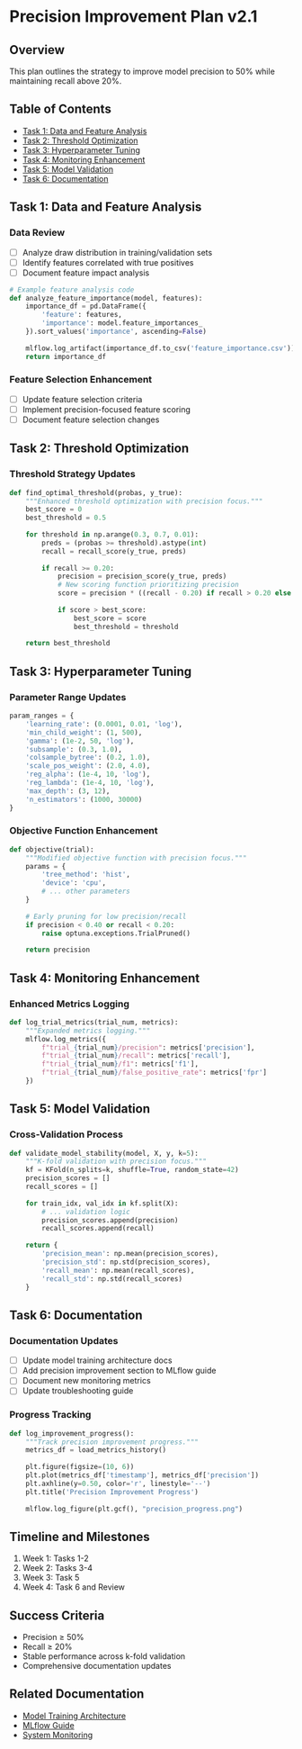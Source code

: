 # Precision Improvement Plan v2.1

## Overview
This plan outlines the strategy to improve model precision to 50% while maintaining recall above 20%.

## Table of Contents
- [Task 1: Data and Feature Analysis](#task-1-data-and-feature-analysis)
- [Task 2: Threshold Optimization](#task-2-threshold-optimization)
- [Task 3: Hyperparameter Tuning](#task-3-hyperparameter-tuning)
- [Task 4: Monitoring Enhancement](#task-4-monitoring-enhancement)
- [Task 5: Model Validation](#task-5-model-validation)
- [Task 6: Documentation](#task-6-documentation)

## Task 1: Data and Feature Analysis

### Data Review
- [ ] Analyze draw distribution in training/validation sets
- [ ] Identify features correlated with true positives
- [ ] Document feature impact analysis

```python
# Example feature analysis code
def analyze_feature_importance(model, features):
    importance_df = pd.DataFrame({
        'feature': features,
        'importance': model.feature_importances_
    }).sort_values('importance', ascending=False)
    
    mlflow.log_artifact(importance_df.to_csv('feature_importance.csv'))
    return importance_df
```

### Feature Selection Enhancement
- [ ] Update feature selection criteria
- [ ] Implement precision-focused feature scoring
- [ ] Document feature selection changes

## Task 2: Threshold Optimization

### Threshold Strategy Updates
```python
def find_optimal_threshold(probas, y_true):
    """Enhanced threshold optimization with precision focus."""
    best_score = 0
    best_threshold = 0.5
    
    for threshold in np.arange(0.3, 0.7, 0.01):
        preds = (probas >= threshold).astype(int)
        recall = recall_score(y_true, preds)
        
        if recall >= 0.20:
            precision = precision_score(y_true, preds)
            # New scoring function prioritizing precision
            score = precision * ((recall - 0.20) if recall > 0.20 else 0)
            
            if score > best_score:
                best_score = score
                best_threshold = threshold
    
    return best_threshold
```

## Task 3: Hyperparameter Tuning

### Parameter Range Updates
```python
param_ranges = {
    'learning_rate': (0.0001, 0.01, 'log'),
    'min_child_weight': (1, 500),
    'gamma': (1e-2, 50, 'log'),
    'subsample': (0.3, 1.0),
    'colsample_bytree': (0.2, 1.0),
    'scale_pos_weight': (2.0, 4.0),
    'reg_alpha': (1e-4, 10, 'log'),
    'reg_lambda': (1e-4, 10, 'log'),
    'max_depth': (3, 12),
    'n_estimators': (1000, 30000)
}
```

### Objective Function Enhancement
```python
def objective(trial):
    """Modified objective function with precision focus."""
    params = {
        'tree_method': 'hist',
        'device': 'cpu',
        # ... other parameters
    }
    
    # Early pruning for low precision/recall
    if precision < 0.40 or recall < 0.20:
        raise optuna.exceptions.TrialPruned()
    
    return precision
```

## Task 4: Monitoring Enhancement

### Enhanced Metrics Logging
```python
def log_trial_metrics(trial_num, metrics):
    """Expanded metrics logging."""
    mlflow.log_metrics({
        f"trial_{trial_num}/precision": metrics['precision'],
        f"trial_{trial_num}/recall": metrics['recall'],
        f"trial_{trial_num}/f1": metrics['f1'],
        f"trial_{trial_num}/false_positive_rate": metrics['fpr']
    })
```

## Task 5: Model Validation

### Cross-Validation Process
```python
def validate_model_stability(model, X, y, k=5):
    """K-fold validation with precision focus."""
    kf = KFold(n_splits=k, shuffle=True, random_state=42)
    precision_scores = []
    recall_scores = []
    
    for train_idx, val_idx in kf.split(X):
        # ... validation logic
        precision_scores.append(precision)
        recall_scores.append(recall)
    
    return {
        'precision_mean': np.mean(precision_scores),
        'precision_std': np.std(precision_scores),
        'recall_mean': np.mean(recall_scores),
        'recall_std': np.std(recall_scores)
    }
```

## Task 6: Documentation

### Documentation Updates
- [ ] Update model training architecture docs
- [ ] Add precision improvement section to MLflow guide
- [ ] Document new monitoring metrics
- [ ] Update troubleshooting guide

### Progress Tracking
```python
def log_improvement_progress():
    """Track precision improvement progress."""
    metrics_df = load_metrics_history()
    
    plt.figure(figsize=(10, 6))
    plt.plot(metrics_df['timestamp'], metrics_df['precision'])
    plt.axhline(y=0.50, color='r', linestyle='--')
    plt.title('Precision Improvement Progress')
    
    mlflow.log_figure(plt.gcf(), "precision_progress.png")
```

## Timeline and Milestones
1. Week 1: Tasks 1-2
2. Week 2: Tasks 3-4
3. Week 3: Task 5
4. Week 4: Task 6 and Review

## Success Criteria
- Precision ≥ 50%
- Recall ≥ 20%
- Stable performance across k-fold validation
- Comprehensive documentation updates

## Related Documentation
- [Model Training Architecture](../architecture/model_training.md)
- [MLflow Guide](../guides/mlflow.md)
- [System Monitoring](../guides/system_monitoring.md) 